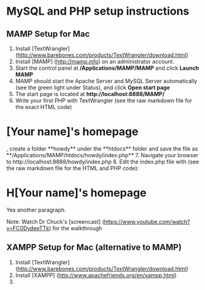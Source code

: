 MySQL and PHP setup instructions
================================


MAMP Setup for Mac
----------------------
1. Install [TextWrangler] (http://www.barebones.com/products/TextWrangler/download.html)
2. Install [MAMP] (http://mamp.info) on an administrator account.
3. Start the control panel at **/Applications/MAMP/MAMP** and click **Launch MAMP**
4. MAMP should start the Apache Server and MySQL Server automatically (see the green light under Status), and click **Open start page**
5. The start page is located at **http://localhost:8888/MAMP/**
6. Write your first PHP with TextWrangler (see the raw markdown file for the exact HTML code)
<h1>[Your name]'s homepage</h1>
, create a folder **howdy** under the **htdocs** folder and save the file as **/Applications/MAMP/htdocs/howdy/index.php**
7. Navigate your browser to http://localhost:8888/howdy/index.php
8. Edit the index.php file with (see the raw markdown file for the HTML and PHP code):

<h1>H[Your name]'s homepage</h1>
<p>
<?php
   echo "Hi there.\n";
   $answer = 6 * 7;
   echo "The answer is $answer, what was the question again?\n";
?>
</p>
<p>Yes another paragraph.</p>

Note: Watch Dr Chuck's [screencast] (https://www.youtube.com/watch?v=FC0DydeeTTk) for the walkthrough


XAMPP Setup for Mac (alternative to MAMP)
---------------------
1. Install [TextWrangler] (http://www.barebones.com/products/TextWrangler/download.html)
2. Install [XAMPP] (http://www.apachefriends.org/en/xampp.html)
3. 

